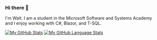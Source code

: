 ### Hi there 👋

I'm Walt. I am a student in the Microsoft Software and Systems Academy and I enjoy working with C#, Blazor, and T-SQL.

[![My GitHub Stats](https://github-readme-stats.vercel.app/api/?username=waltbeaman&count_private=true&theme=tokyonight&showicons=true)]()
[![My GitHub Language Stats](https://github-readme-stats.vercel.app/api/top-langs/?username=waltbeaman&langs_count=5&theme=tokyonight)]()


